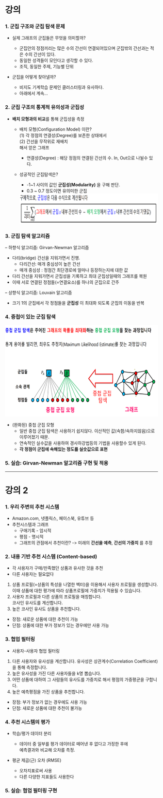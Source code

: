 # 강의

### 1. 군집 구조와 군집 탐색 문제  
* 실제 그래프의 군집들은 무엇을 의미할까?
  * 군집안의 정점끼리는 많은 수의 간선이 연결되어있으며 군집밖의 간선과는 적은 수의 간선이 있다.
  * 동일한 성격들이 모인다고 생각할 수 있다.
  * 조직, 동일한 주제, 기능별 단위
  
* 군집을 어떻게 찾아낼까?
  * 비지도 기계학습 문제인 클러스터링과 유사하다.
  * 아래에서 계속...

### 2. 군집 구조의 통계적 유의성과 군집성
* **배치 모형과의 비교**를 통해 군집성을 측정
  * 배치 모형(Configuration Model) 이란?  
      (1) 각 정점의 연결성(Degree)를 보존한 상태에서  
      (2) 간선을 무작위로 재배치  
      해서 얻은 그래프
      * 연결성(Degree) : 해당 정점의 연결된 간선의 수. In, Out으로 나뉠수 있다.
   
  * 성공적인 군집탐색은?   
      * -1~1 사이의 값인 **군집성(Modularity)** 을 구해 판단.  
      * 0.3 ~ 0.7 정도이면 유의미한 군집
      <img src="https://github.com/bitwarrior1/bcaitech/blob/main/new/img/modularity.png" width="800" height="100" />

### 3. 군집 탐색 알고리즘
– 하향식 알고리즘: Girvan-Newman 알고리즘
  * 다리(bridge) 간선을 지워가면서 진행.
    * 다리간선: 매개 중심성이 높은 간선
    * 매개 중심성 : 정점간 최단경로에 얼마나 등장하는지에 대한 값
  * 다리 간선을 지워가면서 군집성을 기록하고 최대 군집성일때의 그래프를 복원
  * 이때 서로 연결된 정점들(=연결요소)를 하나의 군집으로 간주
  
– 상향식 알고리즘: Louvain 알고리즘
  * 크기 1의 군집에서 각 정점들을 **군집성** 이 최대화 되도록 군집의 이동을 반복
  
### 4. 중첩이 있는 군집 탐색
<img src="https://github.com/bitwarrior1/bcaitech/blob/main/new/img/%EC%A4%91%EC%B2%A9%EA%B5%B0%EC%A7%91%ED%83%90%EC%83%89.png" width="700" height="300">

* (완화된) 중첩 군집 모형  
  * 일반 중첩 군집 탐색은 사용하기 쉽지않다. 이산적인 값(속함/속하지않음)으로 이루어졌기 때문.
  * 연속적인 실수값을 사용하여 경사하강법등의 기법을 사용할수 있게 된다.
  * **각 정점이 군집에 속해있는 정도를 실숫값으로 표현**
    
### 5. 실습: Girvan-Newman 알고리즘 구현 및 적용

---
# 강의 2
### 1. 우리 주변의 추천 시스템
 * Amazon.com, 넷플릭스, 페이스북, 유튜브 등
 * 추천시스템과 그래프
    * 구매기록 - 암시적
    * 평점 - 명시적
    * 그래프의 관점에서 추천이란? -> 미래의 **간선을 예측**, **간선의 가중치** 를 추정
 
### 2. 내용 기반 추천 시스템 (Content-based)
* 각 사용자가 구매/만족했던 상품과 유사한 것을 추천
* 다른 사용자는 필요없다

1. 상품 프로필(=상품의 특성을 나열한 벡터)을 이용해서 사용자 프로필을 생성합니다.  
   이때 상품에 대한 평가에 따라 상품프로필에 가중치가 적용될 수 있습니다.
2. 사용자 프로필과 다른 상품의 프로필을 매칭합니다.  
   코사인 유사도를 계산합니다.
3. 높은 코사인 유사도 상품을 추천합니다.
  
* 장점: 새로운 상품에 대한 추천이 가능
* 단점: 상품에 대한 부가 정보가 있는 경우에만 사용 가능

### 3. 협업 필터링
* 사용자-사용자 협업 필터링

1. 다른 사용자와 유사성을 계산합니다. 유사성은 상관계수(Correlation Coefficient)을 통해 측정합니다.
2. 높은 유사성을 가진 다른 사용자들을 k명 뽑습니다.
3. 어떤 상품에 대하여 그 사람들의 유사도를 가중치로 해서 평점의 가중평균을 구합니다.
4. 높은 예측평점을 가진 상품을 추천합니다.

* 장점: 부가 정보가 없는 경우에도 사용 가능
* 단점: 새로운 상품에 대한 추천이 불가능

### 4. 추천 시스템의 평가
* 학습/평가 데이터 분리
  * 데이터 중 일부를 평가 데이터로 떼어낸 후 없다고 가정한 후에  
    예측결과와 비교해 오차를 측정.
  
* 평균 제곱(근) 오차  (RMSE) 
   * 오차지표로써 사용
   * 다른 다양한 지표들도 사용한다

### 5. 실습: 협업 필터링 구현
